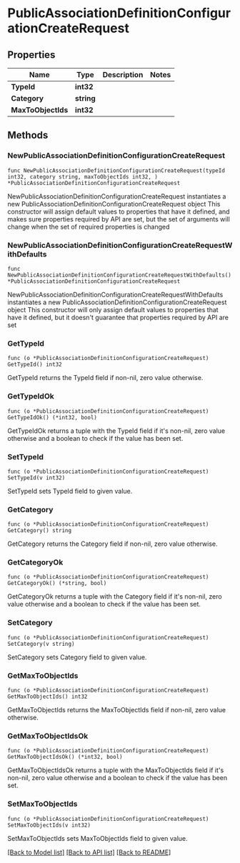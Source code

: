 # PublicAssociationDefinitionConfigurationCreateRequest

## Properties

Name | Type | Description | Notes
------------ | ------------- | ------------- | -------------
**TypeId** | **int32** |  | 
**Category** | **string** |  | 
**MaxToObjectIds** | **int32** |  | 

## Methods

### NewPublicAssociationDefinitionConfigurationCreateRequest

`func NewPublicAssociationDefinitionConfigurationCreateRequest(typeId int32, category string, maxToObjectIds int32, ) *PublicAssociationDefinitionConfigurationCreateRequest`

NewPublicAssociationDefinitionConfigurationCreateRequest instantiates a new PublicAssociationDefinitionConfigurationCreateRequest object
This constructor will assign default values to properties that have it defined,
and makes sure properties required by API are set, but the set of arguments
will change when the set of required properties is changed

### NewPublicAssociationDefinitionConfigurationCreateRequestWithDefaults

`func NewPublicAssociationDefinitionConfigurationCreateRequestWithDefaults() *PublicAssociationDefinitionConfigurationCreateRequest`

NewPublicAssociationDefinitionConfigurationCreateRequestWithDefaults instantiates a new PublicAssociationDefinitionConfigurationCreateRequest object
This constructor will only assign default values to properties that have it defined,
but it doesn't guarantee that properties required by API are set

### GetTypeId

`func (o *PublicAssociationDefinitionConfigurationCreateRequest) GetTypeId() int32`

GetTypeId returns the TypeId field if non-nil, zero value otherwise.

### GetTypeIdOk

`func (o *PublicAssociationDefinitionConfigurationCreateRequest) GetTypeIdOk() (*int32, bool)`

GetTypeIdOk returns a tuple with the TypeId field if it's non-nil, zero value otherwise
and a boolean to check if the value has been set.

### SetTypeId

`func (o *PublicAssociationDefinitionConfigurationCreateRequest) SetTypeId(v int32)`

SetTypeId sets TypeId field to given value.


### GetCategory

`func (o *PublicAssociationDefinitionConfigurationCreateRequest) GetCategory() string`

GetCategory returns the Category field if non-nil, zero value otherwise.

### GetCategoryOk

`func (o *PublicAssociationDefinitionConfigurationCreateRequest) GetCategoryOk() (*string, bool)`

GetCategoryOk returns a tuple with the Category field if it's non-nil, zero value otherwise
and a boolean to check if the value has been set.

### SetCategory

`func (o *PublicAssociationDefinitionConfigurationCreateRequest) SetCategory(v string)`

SetCategory sets Category field to given value.


### GetMaxToObjectIds

`func (o *PublicAssociationDefinitionConfigurationCreateRequest) GetMaxToObjectIds() int32`

GetMaxToObjectIds returns the MaxToObjectIds field if non-nil, zero value otherwise.

### GetMaxToObjectIdsOk

`func (o *PublicAssociationDefinitionConfigurationCreateRequest) GetMaxToObjectIdsOk() (*int32, bool)`

GetMaxToObjectIdsOk returns a tuple with the MaxToObjectIds field if it's non-nil, zero value otherwise
and a boolean to check if the value has been set.

### SetMaxToObjectIds

`func (o *PublicAssociationDefinitionConfigurationCreateRequest) SetMaxToObjectIds(v int32)`

SetMaxToObjectIds sets MaxToObjectIds field to given value.



[[Back to Model list]](../README.md#documentation-for-models) [[Back to API list]](../README.md#documentation-for-api-endpoints) [[Back to README]](../README.md)


